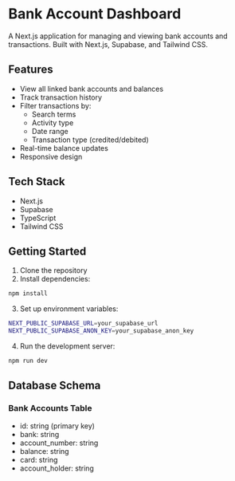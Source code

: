 # Bank Account Dashboard

A Next.js application for managing and viewing bank accounts and transactions. Built with Next.js, Supabase, and Tailwind CSS.

## Features

- View all linked bank accounts and balances
- Track transaction history
- Filter transactions by:
  - Search terms
  - Activity type
  - Date range
  - Transaction type (credited/debited)
- Real-time balance updates
- Responsive design

## Tech Stack

- Next.js
- Supabase
- TypeScript
- Tailwind CSS

## Getting Started

1. Clone the repository
2. Install dependencies:

```bash
npm install
```

3. Set up environment variables:

```bash
NEXT_PUBLIC_SUPABASE_URL=your_supabase_url
NEXT_PUBLIC_SUPABASE_ANON_KEY=your_supabase_anon_key
```

4. Run the development server:

```bash
npm run dev
```

## Database Schema

### Bank Accounts Table

- id: string (primary key)
- bank: string
- account_number: string
- balance: string
- card: string
- account_holder: string
